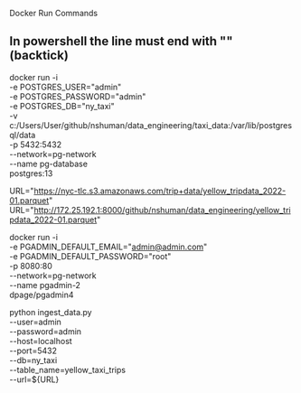 Docker Run Commands

## In powershell the line must end with "\" (backtick)
docker run -i \
  -e POSTGRES_USER="admin" \
  -e POSTGRES_PASSWORD="admin" \
  -e POSTGRES_DB="ny_taxi" \
  -v c:/Users/User/github/nshuman/data_engineering/taxi_data:/var/lib/postgresql/data \
  -p 5432:5432 \
  --network=pg-network \
  --name pg-database \
   postgres:13


URL="https://nyc-tlc.s3.amazonaws.com/trip+data/yellow_tripdata_2022-01.parquet"
URL="http://172.25.192.1:8000/github/nshuman/data_engineering/yellow_tripdata_2022-01.parquet"

docker run -i \
  -e PGADMIN_DEFAULT_EMAIL="admin@admin.com" \
  -e PGADMIN_DEFAULT_PASSWORD="root" \
  -p 8080:80 \
  --network=pg-network \
  --name pgadmin-2 \
  dpage/pgadmin4


  python ingest_data.py \
  --user=admin \
  --password=admin \
  --host=localhost \
  --port=5432 \
  --db=ny_taxi \
  --table_name=yellow_taxi_trips \
  --url=${URL}